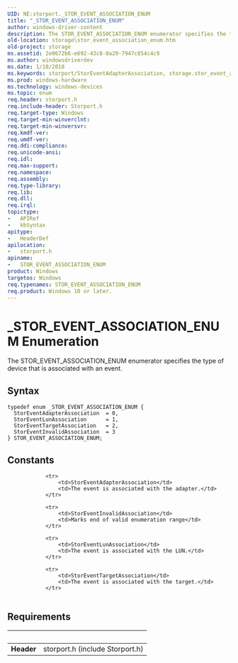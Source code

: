 ```yaml
---
UID: NE:storport._STOR_EVENT_ASSOCIATION_ENUM
title: "_STOR_EVENT_ASSOCIATION_ENUM"
author: windows-driver-content
description: The STOR_EVENT_ASSOCIATION_ENUM enumerator specifies the type of device that is associated with an event.
old-location: storage\stor_event_association_enum.htm
old-project: storage
ms.assetid: 2e0672b6-e692-43c8-8a20-7947c854c4c9
ms.author: windowsdriverdev
ms.date: 1/10/2018
ms.keywords: storport/StorEventAdapterAssociation, storage.stor_event_association_enum, STOR_EVENT_ASSOCIATION_ENUM enumeration [Storage Devices], StorEventLunAssociation, storport/STOR_EVENT_ASSOCIATION_ENUM, StorEventTargetAssociation, _STOR_EVENT_ASSOCIATION_ENUM, storport/StorEventTargetAssociation, StorEventAdapterAssociation, STOR_EVENT_ASSOCIATION_ENUM, structs-storport_2aea4a7c-1734-45e0-9aeb-09ffa8923641.xml, storport/StorEventLunAssociation, storport/StorEventInvalidAssociation, StorEventInvalidAssociation
ms.prod: windows-hardware
ms.technology: windows-devices
ms.topic: enum
req.header: storport.h
req.include-header: Storport.h
req.target-type: Windows
req.target-min-winverclnt: 
req.target-min-winversvr: 
req.kmdf-ver: 
req.umdf-ver: 
req.ddi-compliance: 
req.unicode-ansi: 
req.idl: 
req.max-support: 
req.namespace: 
req.assembly: 
req.type-library: 
req.lib: 
req.dll: 
req.irql: 
topictype:
-	APIRef
-	kbSyntax
apitype:
-	HeaderDef
apilocation:
-	storport.h
apiname:
-	STOR_EVENT_ASSOCIATION_ENUM
product: Windows
targetos: Windows
req.typenames: STOR_EVENT_ASSOCIATION_ENUM
req.product: Windows 10 or later.
---
```


# _STOR_EVENT_ASSOCIATION_ENUM Enumeration
The STOR_EVENT_ASSOCIATION_ENUM enumerator specifies the type of device that is associated with an event.

## Syntax
````
typedef enum _STOR_EVENT_ASSOCIATION_ENUM { 
  StorEventAdapterAssociation  = 0,
  StorEventLunAssociation      = 1,
  StorEventTargetAssociation   = 2,
  StorEventInvalidAssociation  = 3
} STOR_EVENT_ASSOCIATION_ENUM;
````

## Constants

<table>
            
                <tr>
                    <td>StorEventAdapterAssociation</td>
                    <td>The event is associated with the adapter.</td>
                </tr>
            
                <tr>
                    <td>StorEventInvalidAssociation</td>
                    <td>Marks end of valid enumeration range</td>
                </tr>
            
                <tr>
                    <td>StorEventLunAssociation</td>
                    <td>The event is associated with the LUN.</td>
                </tr>
            
                <tr>
                    <td>StorEventTargetAssociation</td>
                    <td>The event is associated with the target.</td>
                </tr>
</table>


## Requirements
| &nbsp; | &nbsp; |
| ---- |:---- |
| **Header** | storport.h (include Storport.h) |